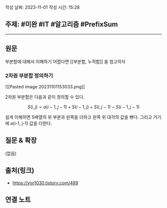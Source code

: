 작성 날짜: 2023-11-01
작성 시간: 15:28

## 주제: #미완 #IT #알고리즘 #PrefixSum 

----
## 원문
부분합에 대해서 이해하기 어렵다면 [[부분합, 누적합]] 을 참고하자

### 2차원 부분합 정의하기

![[Pasted image 20231101153033.png]]

2차원 부분합은 다음과 같이 정의할 수 있다.

$$ S(i, j) = a(i-1, j-1) + S(i-1, j) + S(i, j - 1) - S(i-1, j-1) $$

쉽게 이해하면 S배열의 위 부분과 왼쪽을 더하고 왼쪽 위 대각의 값을 뺸다. 그리고 거기에 a(i-1, j-1) 값을 더한다.

## 질문 & 확장

(없음)

## 출처(링크)
- https://yiyj1030.tistory.com/489

## 연결 노트










